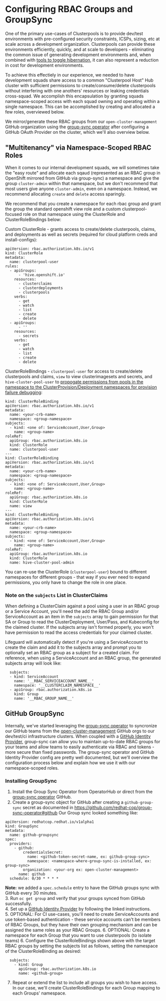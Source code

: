 # Configuring RBAC Groups and GroupSync

One of the primary use-cases of Clusterpools is to provide dev/test environments with pre-configured security constraints, ICSPs, sizing, etc at scale across a development organization.  Clusterpools can provide these environments efficiently, quickly, and at scale to developers - eliminating the common issue of generating development environments and, when combined with [tools to toggle hibernation](https://www.openshift.com/blog/hibernate-for-cost-savings-for-advanced-cluster-management-provisioned-clusters-with-subscriptions), it can also represent a reduction in cost for development environments. 

To achieve this effectiely in our experience, we needed to have development squads share access to a common "Clusterpool Host" Hub cluster with sufficient permissions to create/consume/delete clusterpools without interfering with one anothers' resources or leaking credentials cross-squad.  We accomplish this encapsulation by granting squads namespace-scoped access with each squad owning and operating within a single namespace.  This can be accomplished by creating and allocated a few roles, overviewed below.   

We mirror/generate these RBAC groups from our `open-cluster-management` GitHub organization using the [group-sync operator](https://github.com/redhat-cop/group-sync-operator) after configuring a GitHub OAuth Provider on the cluster, which we'll also overview below.  

## "Multitenancy" via Namespace-Scoped RBAC Roles

When it comes to our internal development squads, we will sometimes take the "easy route" and allocate each sqaud (represented as an RBAC group in OpenShift mirrored from GitHub via group-sync) a namespace and give the group `cluster-admin` within that namespace, but we don't recommend that most users give anyone `cluster-admin`, even on a namespace.  Instead, we recommend allocating `create` and `delete` access sparingly.  

We recommend that you create a namespace for each rbac group and grant the group the standard openshift view role and a custom clusterpool-focused role on that namespace using the ClusterRole and ClusterRoleBindings below:

Custom ClusterRole - grants access to create/delete clusterpools, claims, and deployments as well as secrets (required for cloud platform creds and install-configs):
```
apiVersion: rbac.authorization.k8s.io/v1
kind: ClusterRole
metadata:
  name: clusterpool-user
rules:
  - apiGroups:
      - 'hive.openshift.io'
    resources:
      - clusterclaims
      - clusterdeployments
      - clusterpools
    verbs:
      - get
      - watch
      - list
      - create
      - delete
  - apiGroups:
      - ''
    resources:
      - secrets
    verbs:
      - get
      - watch
      - list
      - create
      - delete
```

ClusterRoleBindings - `clusterpool-user` for access to create/delete clusterpools and claims, `view` to view clusterimagesets and secrets, and `hive-cluster-pool-user` to [propogate permissions from pools in the namespace to the ClusterProvision/Deployment namespaces for provision failure debugging](https://github.com/openshift/hive/blob/master/docs/clusterpools.md#managing-admins-for-cluster-pools):
```
kind: ClusterRoleBinding
apiVersion: rbac.authorization.k8s.io/v1
metadata:
  name: <your-crb-name>
  namespace: <group-namespace>
subjects:
  - kind: <one of: ServiceAccount,User,Group>
    name: <group-name>
roleRef:
  apiGroup: rbac.authorization.k8s.io
  kind: ClusterRole
  name: clusterpool-user
---
kind: ClusterRoleBinding
apiVersion: rbac.authorization.k8s.io/v1
metadata:
  name: <your-crb-name>
  namespace: <group-namespace>
subjects:
  - kind: <one of: ServiceAccount,User,Group>
    name: <group-name>
roleRef:
  apiGroup: rbac.authorization.k8s.io
  kind: ClusterRole
  name: view
---
kind: ClusterRoleBinding
apiVersion: rbac.authorization.k8s.io/v1
metadata:
  name: <your-crb-name>
  namespace: <group-namespace>
subjects:
  - kind: <one of: ServiceAccount,User,Group>
    name: <group-name>
roleRef:
  apiGroup: rbac.authorization.k8s.io
  kind: ClusterRole
  name: hive-cluster-pool-admin
```

You can re-use the ClusterRole (`clusterpool-user`) bound to different namespaces for different groups - that way if you ever need to expand permissions, you only have to change the role in one place.  

### Note on the `subjects` List in ClusterClaims

When defining a ClusterClaim against a pool using a user in an RBAC group or a Service Account, you'll need the add the RBAC Group and/or ServiceAccount as an item in the `subjects` array to gain permission for that SA or Group to read the ClusterDeployment, User/Pass, and Kubeconfig for the claimed cluster.  If the subjects array isn't formed properly, you won't have permission to read the access credentials for your claimed cluster.  

Lifeguard will automatically detect if you're using a ServiceAccount to create the claim and add it to the subjects array and prompt you to optionally set an RBAC group as a subject for a created claim.  For reference, when using a ServiceAccount and an RBAC group, the generated subjects array will look like:
```
  subjects:
  - kind: ServiceAccount
    name: '__RBAC_SERVICEACCOUNT_NAME__'
    namespace: '__CLUSTERCLAIM_NAMESPACE__'
  - apiGroup: rbac.authorization.k8s.io
    kind: Group
    name: '__RBAC_GROUP_NAME__'
```

## GitHub GroupSync

Internally, we've started leveraging the [group-sync operator](https://github.com/redhat-cop/group-sync-operator) to syncronize our GitHub teams from the [open-cluster-management](https://github.com/open-cluster-management) GitHub orgs to our dev/test/ci infrastructure clusters.  When coupled with a [GitHub Identity Provider](https://docs.openshift.com/dedicated/4/authentication/identity_providers/configuring-github-identity-provider.html), group-sync can allow you to maintain up-to-date RBAC groups for your teams and allow teams to easily authenticate via RBAC and tokens - more secure than fixed passwords.  The group-sync operator and GitHub Identity Provider config are pretty well documented, but we'll overview the configuration process below and explain how we use it with our namespace-scoped roles.  

### Installing GroupSync

1. Install the Group Sync Operator from OperatorHub or direct from the [group-sync operator](https://github.com/redhat-cop/group-sync-operator) GitHub.  
2. Create a group-sync object for GitHub after creating a `github-group-sync` secret as documented in https://github.com/redhat-cop/group-sync-operator#github
Our Group sync looked something like:
```
apiVersion: redhatcop.redhat.io/v1alpha1
kind: GroupSync
metadata:
  name: github-groupsync
spec:
  providers:
    - github:
        credentialsSecret:
          name: <github-token-secret-name, ex: github-group-sync>
          namespace: <namespace-where-group-sync-is-installed, ex: group-sync>
        organization: <your-org ex: open-cluster-management>
      name: github
  schedule: 0/30 * * * *
```
**Note:** we added a `spec.schedule` entry to have the GitHub groups sync with GitHub every 30 minutes.  
3. Run `oc get group` and verify that your groups synced from GitHub successfully.  
4. Set up a [GitHub Identity Provider](https://docs.openshift.com/dedicated/4/authentication/identity_providers/configuring-github-identity-provider.html) by following the linked instructions.  
5. OPTIONAL: For CI use-cases, you'll need to create ServiceAccounts and use token-based authentication - these service accounts can't be members of RBAC Groups, but they have their own grouping mechanism and can be assigned the same roles as your RBAC Groups.
6. OPTIONAL: Create a namespace for each Group that you want to use clusterpools (to isolate teams)
6. Configure the ClusterRoleBindings shown above with the target RBAC groups by setting the subjects list as follows, setting the namespace of the ClusterRoleBinding as desired:
```
  subjects:
    - kind: Group
      apiGroup: rbac.authorization.k8s.io
      name: <github-group>
```
7. Repeat or extend the list to include all groups you wish to have access.  In our case, we'll create ClusterRoleBindings for each Group mapping to each Groups' namespace.  

